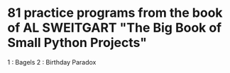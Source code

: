 # 81 practice programs from the book of AL SWEITGART "The Big Book of Small Python Projects"

1 : Bagels
2 : Birthday Paradox
